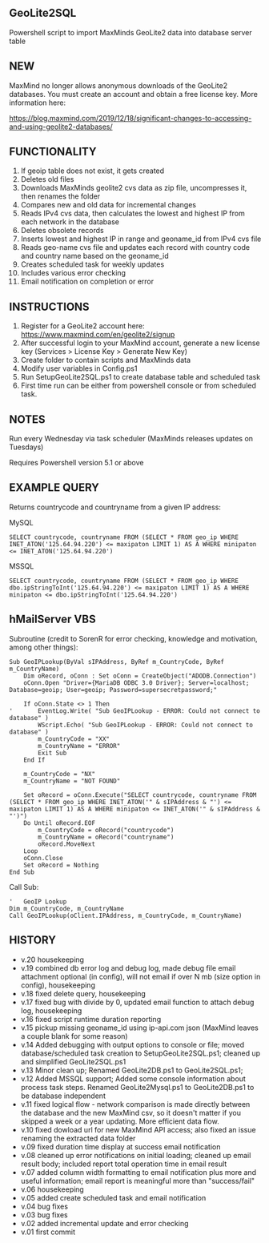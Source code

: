 ## GeoLite2SQL
Powershell script to import MaxMinds GeoLite2 data into database server table

## NEW

MaxMind no longer allows anonymous downloads of the GeoLite2 databases. You must create an account and obtain a free license key. More information here:

https://blog.maxmind.com/2019/12/18/significant-changes-to-accessing-and-using-geolite2-databases/

## FUNCTIONALITY
1) If geoip table does not exist, it gets created
2) Deletes old files
3) Downloads MaxMinds geolite2 cvs data as zip file, uncompresses it, then renames the folder
4) Compares new and old data for incremental changes
5) Reads IPv4 cvs data, then calculates the lowest and highest IP from each network in the database
6) Deletes obsolete records
7) Inserts lowest and highest IP in range and geoname_id from IPv4 cvs file
8) Reads geo-name cvs file and updates each record with country code and country name based on the geoname_id
9) Creates scheduled task for weekly updates
10) Includes various error checking
11) Email notification on completion or error

## INSTRUCTIONS
1) Register for a GeoLite2 account here: https://www.maxmind.com/en/geolite2/signup
2) After successful login to your MaxMind account, generate a new license key (Services > License Key > Generate New Key)
3) Create folder to contain scripts and MaxMinds data
4) Modify user variables in Config.ps1
5) Run SetupGeoLite2SQL.ps1 to create database table and scheduled task
6) First time run can be either from powershell console or from scheduled task.

## NOTES
Run every Wednesday via task scheduler (MaxMinds releases updates on Tuesdays)

Requires Powershell version 5.1 or above
	
## EXAMPLE QUERY
Returns countrycode and countryname from a given IP address:

MySQL	
```
SELECT countrycode, countryname FROM (SELECT * FROM geo_ip WHERE INET_ATON('125.64.94.220') <= maxipaton LIMIT 1) AS A WHERE minipaton <= INET_ATON('125.64.94.220')
```

MSSQL	
```
SELECT countrycode, countryname FROM (SELECT * FROM geo_ip WHERE dbo.ipStringToInt('125.64.94.220') <= maxipaton LIMIT 1) AS A WHERE minipaton <= dbo.ipStringToInt('125.64.94.220')
```

## hMailServer VBS
Subroutine (credit to SorenR for error checking, knowledge and motivation, among other things):
```
Sub GeoIPLookup(ByVal sIPAddress, ByRef m_CountryCode, ByRef m_CountryName)
    Dim oRecord, oConn : Set oConn = CreateObject("ADODB.Connection")
    oConn.Open "Driver={MariaDB ODBC 3.0 Driver}; Server=localhost; Database=geoip; User=geoip; Password=supersecretpassword;"

    If oConn.State <> 1 Then
'       EventLog.Write( "Sub GeoIPLookup - ERROR: Could not connect to database" )
        WScript.Echo( "Sub GeoIPLookup - ERROR: Could not connect to database" )
        m_CountryCode = "XX"
        m_CountryName = "ERROR"
        Exit Sub
    End If

    m_CountryCode = "NX"
    m_CountryName = "NOT FOUND"

    Set oRecord = oConn.Execute("SELECT countrycode, countryname FROM (SELECT * FROM geo_ip WHERE INET_ATON('" & sIPAddress & "') <= maxipaton LIMIT 1) AS A WHERE minipaton <= INET_ATON('" & sIPAddress & "')")
    Do Until oRecord.EOF
        m_CountryCode = oRecord("countrycode")
        m_CountryName = oRecord("countryname")
        oRecord.MoveNext
    Loop
    oConn.Close
    Set oRecord = Nothing
End Sub
```

Call Sub:
```
'	GeoIP Lookup
Dim m_CountryCode, m_CountryName
Call GeoIPLookup(oClient.IPAddress, m_CountryCode, m_CountryName)
```

## HISTORY
- v.20 housekeeping
- v.19 combined db error log and debug log, made debug file email attachment optional (in config), will not email if over N mb (size option in config), housekeeping
- v.18 fixed delete query, housekeeping
- v.17 fixed bug with divide by 0, updated email function to attach debug log, housekeeping
- v.16 fixed script runtime duration reporting
- v.15 pickup missing geoname_id using ip-api.com json (MaxMind leaves a couple blank for some reason)
- v.14 Added debugging with output options to console or file; moved database/scheduled task creation to SetupGeoLite2SQL.ps1; cleaned up and simplified GeoLite2SQL.ps1
- v.13 Minor clean up; Renamed GeoLite2DB.ps1 to GeoLite2SQL.ps1;
- v.12 Added MSSQL support; Added some console information about process task steps. Renamed GeoLite2Mysql.ps1 to GeoLite2DB.ps1 to be database independent
- v.11 fixed logical flow - network comparison is made directly between the database and the new MaxMind csv, so it doesn't matter if you skipped a week or a year updating. More efficient data flow. 
- v.10 fixed dowload url for new MaxMind API access; also fixed an issue renaming the extracted data folder
- v.09 fixed duration time display at success email notification
- v.08 cleaned up error notifications on initial loading; cleaned up email result body; included report total operation time in email result
- v.07 added column width formatting to email notification plus more and useful information; email report is meaningful more than "success/fail"
- v.06 housekeeping
- v.05 added create scheduled task and email notification
- v.04 bug fixes
- v.03 bug fixes
- v.02 added incremental update and error checking
- v.01 first commit
